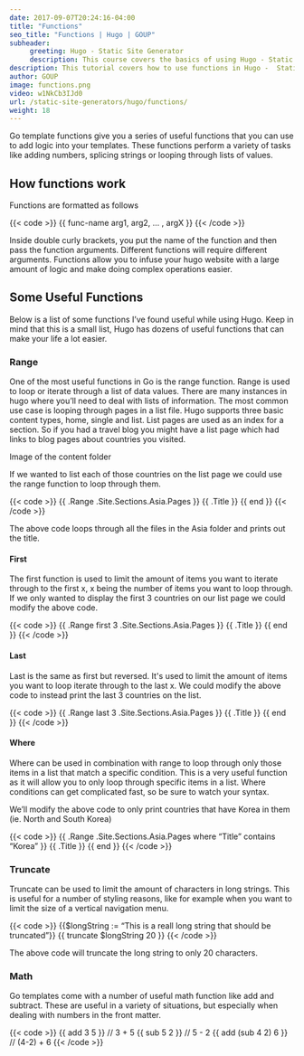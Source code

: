 ```yaml
---
date: 2017-09-07T20:24:16-04:00
title: "Functions"
seo_title: "Functions | Hugo | GOUP"
subheader:
     greeting: Hugo - Static Site Generator
     description: This course covers the basics of using Hugo - Static Site Generator. Work your way through the articles and we'll teach you everything you need to know to create a professional and scalable website or blog!
description: This tutorial covers how to use functions in Hugo -  Static Site Generator.
author: GOUP
image: functions.png
video: w1NkCb3IJd0
url: /static-site-generators/hugo/functions/
weight: 18
---
```


Go template functions give you a series of useful functions that you can use to add logic into your templates. These functions perform a variety of tasks like adding numbers, splicing strings or looping through lists of values.
## How functions work
Functions are formatted as follows

{{< code >}}
{{  func-name arg1, arg2, … , argX }}
{{< /code >}}

Inside double curly brackets, you put the name of the function and then pass the function arguments. Different functions will require different arguments. Functions allow you to infuse your hugo website with a large amount of logic and make doing complex operations easier.
## Some Useful Functions
Below is a list of some functions I’ve found useful while using Hugo. Keep in mind that this is a small list, Hugo has dozens of useful functions that can make your life a lot easier.
### Range
One of the most useful functions in Go is the range function. Range is used to loop or iterate through a list of data values. There are many instances in hugo where you’ll need to deal with lists of information. The most common use case is looping through pages in a list file. Hugo supports three basic content types, home, single and list. List pages are used as an index for a section. So if you had a travel blog you might have a list page which had links to blog pages about countries you visited.

Image of the content folder

If we wanted to list each of those countries on the list page we could use the range function to loop through them.

{{< code >}}
{{ .Range .Site.Sections.Asia.Pages }}
	{{ .Title }}
{{ end }}
{{< /code >}}

The above code loops through all the files in the Asia folder and prints out the title.
#### First
The first function is used to limit the amount of items you want to iterate through to the first x, x being the number of items you want to loop through. If we only wanted to display the first 3 countries on our list page we could modify the above code.

{{< code >}}
{{ .Range first 3 .Site.Sections.Asia.Pages }}
	{{ .Title }}
{{ end }}
{{< /code >}}
#### Last
Last is the same as first but reversed. It's used to limit the amount of items you want to loop iterate through to the last x. We could modify the above code to instead print the last 3 countries on the list.

{{< code >}}
{{ .Range last 3 .Site.Sections.Asia.Pages }}
	{{ .Title }}
{{ end }}
{{< /code >}}

#### Where
Where can be used in combination with range to loop through only those items in a list that match a specific condition. This is a very useful function as it will allow you to only loop through specific items in a list. Where conditions can get complicated fast, so be sure to watch your syntax.

We’ll modify the above code to only print countries that have Korea in them (ie. North and South Korea)

{{< code >}}
{{ .Range .Site.Sections.Asia.Pages where “Title” contains “Korea” }}
	{{ .Title }}
{{ end }}
{{< /code >}}

### Truncate
Truncate can be used to limit the amount of characters in long strings. This is useful for a number of styling reasons, like for example when you want to limit the size of a vertical navigation menu.

{{< code >}}
{{$longString := “This is a reall long string that should be truncated”}}
{{ truncate $longString 20 }}
{{< /code >}}

The above code will truncate the long string to only 20 characters.
### Math
Go templates come with a number of useful math function like add and subtract. These are useful in a variety of situations, but especially when dealing with numbers in the front matter.

{{< code >}}
	{{ add 3 5 }} // 3 + 5
	{{ sub 5 2 }} // 5 - 2
	{{ add (sub 4 2) 6 }} // (4-2) + 6
{{< /code >}}